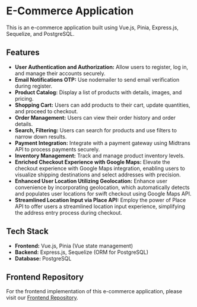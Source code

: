 # E-Commerce Application

This is an e-commerce application built using Vue.js, Pinia, Express.js, Sequelize, and PostgreSQL.

## Features

-   **User Authentication and Authorization:** Allow users to register, log in, and manage their accounts securely.
-   **Email Notifications OTP:** Use nodemailer to send email verification during register.
-   **Product Catalog:** Display a list of products with details, images, and pricing.
-   **Shopping Cart:** Users can add products to their cart, update quantities, and proceed to checkout.
-   **Order Management:** Users can view their order history and order details.
-   **Search, Filtering:** Users can search for products and use filters to narrow down results.
-   **Payment Integration:** Integrate with a payment gateway using Midtrans API to process payments securely.
-   **Inventory Management:** Track and manage product inventory levels.
-   **Enriched Checkout Experience with Google Maps:** Elevate the checkout experience with Google Maps integration, enabling users to visualize shipping destinations and select addresses with precision.
-   **Enhanced User Location Utilizing Geolocation:** Enhance user convenience by incorporating geolocation, which automatically detects and populates user locations for swift checkout using Google Maps API.
-   **Streamlined Location Input via Place API:** Employ the power of Place API to offer users a streamlined location input experience, simplifying the address entry process during checkout.

## Tech Stack

-   **Frontend:** Vue.js, Pinia (Vue state management)
-   **Backend:** Express.js, Sequelize (ORM for PostgreSQL)
-   **Database:** PostgreSQL

## Frontend Repository

For the frontend implementation of this e-commerce application, please visit our [Frontend Repository](https://github.com/BryMat24/ecommerce-client).
